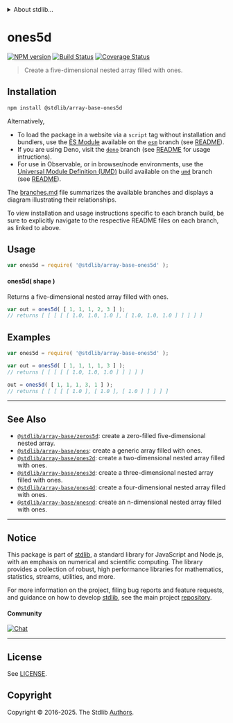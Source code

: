 <!--

@license Apache-2.0

Copyright (c) 2023 The Stdlib Authors.

Licensed under the Apache License, Version 2.0 (the "License");
you may not use this file except in compliance with the License.
You may obtain a copy of the License at

   http://www.apache.org/licenses/LICENSE-2.0

Unless required by applicable law or agreed to in writing, software
distributed under the License is distributed on an "AS IS" BASIS,
WITHOUT WARRANTIES OR CONDITIONS OF ANY KIND, either express or implied.
See the License for the specific language governing permissions and
limitations under the License.

-->


<details>
  <summary>
    About stdlib...
  </summary>
  <p>We believe in a future in which the web is a preferred environment for numerical computation. To help realize this future, we've built stdlib. stdlib is a standard library, with an emphasis on numerical and scientific computation, written in JavaScript (and C) for execution in browsers and in Node.js.</p>
  <p>The library is fully decomposable, being architected in such a way that you can swap out and mix and match APIs and functionality to cater to your exact preferences and use cases.</p>
  <p>When you use stdlib, you can be absolutely certain that you are using the most thorough, rigorous, well-written, studied, documented, tested, measured, and high-quality code out there.</p>
  <p>To join us in bringing numerical computing to the web, get started by checking us out on <a href="https://github.com/stdlib-js/stdlib">GitHub</a>, and please consider <a href="https://opencollective.com/stdlib">financially supporting stdlib</a>. We greatly appreciate your continued support!</p>
</details>

# ones5d

[![NPM version][npm-image]][npm-url] [![Build Status][test-image]][test-url] [![Coverage Status][coverage-image]][coverage-url] <!-- [![dependencies][dependencies-image]][dependencies-url] -->

> Create a five-dimensional nested array filled with ones.

<!-- Section to include introductory text. Make sure to keep an empty line after the intro `section` element and another before the `/section` close. -->

<section class="intro">

</section>

<!-- /.intro -->

<!-- Package usage documentation. -->

<section class="installation">

## Installation

```bash
npm install @stdlib/array-base-ones5d
```

Alternatively,

-   To load the package in a website via a `script` tag without installation and bundlers, use the [ES Module][es-module] available on the [`esm`][esm-url] branch (see [README][esm-readme]).
-   If you are using Deno, visit the [`deno`][deno-url] branch (see [README][deno-readme] for usage intructions).
-   For use in Observable, or in browser/node environments, use the [Universal Module Definition (UMD)][umd] build available on the [`umd`][umd-url] branch (see [README][umd-readme]).

The [branches.md][branches-url] file summarizes the available branches and displays a diagram illustrating their relationships.

To view installation and usage instructions specific to each branch build, be sure to explicitly navigate to the respective README files on each branch, as linked to above.

</section>

<section class="usage">

## Usage

```javascript
var ones5d = require( '@stdlib/array-base-ones5d' );
```

#### ones5d( shape )

Returns a five-dimensional nested array filled with ones.

```javascript
var out = ones5d( [ 1, 1, 1, 2, 3 ] );
// returns [ [ [ [ [ 1.0, 1.0, 1.0 ], [ 1.0, 1.0, 1.0 ] ] ] ] ]
```

</section>

<!-- /.usage -->

<!-- Package usage notes. Make sure to keep an empty line after the `section` element and another before the `/section` close. -->

<section class="notes">

</section>

<!-- /.notes -->

<!-- Package usage examples. -->

<section class="examples">

## Examples

<!-- eslint no-undef: "error" -->

```javascript
var ones5d = require( '@stdlib/array-base-ones5d' );

var out = ones5d( [ 1, 1, 1, 1, 3 ] );
// returns [ [ [ [ [ 1.0, 1.0, 1.0 ] ] ] ] ]

out = ones5d( [ 1, 1, 1, 3, 1 ] );
// returns [ [ [ [ [ 1.0 ], [ 1.0 ], [ 1.0 ] ] ] ] ]
```

</section>

<!-- /.examples -->

<!-- Section to include cited references. If references are included, add a horizontal rule *before* the section. Make sure to keep an empty line after the `section` element and another before the `/section` close. -->

<section class="references">

</section>

<!-- /.references -->

<!-- Section for related `stdlib` packages. Do not manually edit this section, as it is automatically populated. -->

<section class="related">

* * *

## See Also

-   <span class="package-name">[`@stdlib/array-base/zeros5d`][@stdlib/array/base/zeros5d]</span><span class="delimiter">: </span><span class="description">create a zero-filled five-dimensional nested array.</span>
-   <span class="package-name">[`@stdlib/array-base/ones`][@stdlib/array/base/ones]</span><span class="delimiter">: </span><span class="description">create a generic array filled with ones.</span>
-   <span class="package-name">[`@stdlib/array-base/ones2d`][@stdlib/array/base/ones2d]</span><span class="delimiter">: </span><span class="description">create a two-dimensional nested array filled with ones.</span>
-   <span class="package-name">[`@stdlib/array-base/ones3d`][@stdlib/array/base/ones3d]</span><span class="delimiter">: </span><span class="description">create a three-dimensional nested array filled with ones.</span>
-   <span class="package-name">[`@stdlib/array-base/ones4d`][@stdlib/array/base/ones4d]</span><span class="delimiter">: </span><span class="description">create a four-dimensional nested array filled with ones.</span>
-   <span class="package-name">[`@stdlib/array-base/onesnd`][@stdlib/array/base/onesnd]</span><span class="delimiter">: </span><span class="description">create an n-dimensional nested array filled with ones.</span>

</section>

<!-- /.related -->

<!-- Section for all links. Make sure to keep an empty line after the `section` element and another before the `/section` close. -->


<section class="main-repo" >

* * *

## Notice

This package is part of [stdlib][stdlib], a standard library for JavaScript and Node.js, with an emphasis on numerical and scientific computing. The library provides a collection of robust, high performance libraries for mathematics, statistics, streams, utilities, and more.

For more information on the project, filing bug reports and feature requests, and guidance on how to develop [stdlib][stdlib], see the main project [repository][stdlib].

#### Community

[![Chat][chat-image]][chat-url]

---

## License

See [LICENSE][stdlib-license].


## Copyright

Copyright &copy; 2016-2025. The Stdlib [Authors][stdlib-authors].

</section>

<!-- /.stdlib -->

<!-- Section for all links. Make sure to keep an empty line after the `section` element and another before the `/section` close. -->

<section class="links">

[npm-image]: http://img.shields.io/npm/v/@stdlib/array-base-ones5d.svg
[npm-url]: https://npmjs.org/package/@stdlib/array-base-ones5d

[test-image]: https://github.com/stdlib-js/array-base-ones5d/actions/workflows/test.yml/badge.svg?branch=main
[test-url]: https://github.com/stdlib-js/array-base-ones5d/actions/workflows/test.yml?query=branch:main

[coverage-image]: https://img.shields.io/codecov/c/github/stdlib-js/array-base-ones5d/main.svg
[coverage-url]: https://codecov.io/github/stdlib-js/array-base-ones5d?branch=main

<!--

[dependencies-image]: https://img.shields.io/david/stdlib-js/array-base-ones5d.svg
[dependencies-url]: https://david-dm.org/stdlib-js/array-base-ones5d/main

-->

[chat-image]: https://img.shields.io/gitter/room/stdlib-js/stdlib.svg
[chat-url]: https://app.gitter.im/#/room/#stdlib-js_stdlib:gitter.im

[stdlib]: https://github.com/stdlib-js/stdlib

[stdlib-authors]: https://github.com/stdlib-js/stdlib/graphs/contributors

[umd]: https://github.com/umdjs/umd
[es-module]: https://developer.mozilla.org/en-US/docs/Web/JavaScript/Guide/Modules

[deno-url]: https://github.com/stdlib-js/array-base-ones5d/tree/deno
[deno-readme]: https://github.com/stdlib-js/array-base-ones5d/blob/deno/README.md
[umd-url]: https://github.com/stdlib-js/array-base-ones5d/tree/umd
[umd-readme]: https://github.com/stdlib-js/array-base-ones5d/blob/umd/README.md
[esm-url]: https://github.com/stdlib-js/array-base-ones5d/tree/esm
[esm-readme]: https://github.com/stdlib-js/array-base-ones5d/blob/esm/README.md
[branches-url]: https://github.com/stdlib-js/array-base-ones5d/blob/main/branches.md

[stdlib-license]: https://raw.githubusercontent.com/stdlib-js/array-base-ones5d/main/LICENSE

<!-- <related-links> -->

[@stdlib/array/base/zeros5d]: https://github.com/stdlib-js/array-base-zeros5d

[@stdlib/array/base/ones]: https://github.com/stdlib-js/array-base-ones

[@stdlib/array/base/ones2d]: https://github.com/stdlib-js/array-base-ones2d

[@stdlib/array/base/ones3d]: https://github.com/stdlib-js/array-base-ones3d

[@stdlib/array/base/ones4d]: https://github.com/stdlib-js/array-base-ones4d

[@stdlib/array/base/onesnd]: https://github.com/stdlib-js/array-base-onesnd

<!-- </related-links> -->

</section>

<!-- /.links -->
